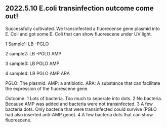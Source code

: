 ## 2022.5.10 E.coli transinfection outcome come out! 
Successfully cultivated. We transinfected a fluorecense gene plasmid into E. Coli and got some E. Coli that can show fluorescene under UV light.

1 Sample1: LB -PGLO    

2 sample2: LB -PGLO AMP

3 sample3: LB PGLO AMP

4 sample4: LB PGLO AMP ARA

PGLO: The plasmid. AMP: a antibiotic. ARA: A substance that can facilitate the expression of the fluorescene gene.

Outcome: 1 Lots of bacteria. Too much to seperate into dots. 2 No bacteria. Because AMP was added and bacteria were not transinfected. 3 A few bacteria dots. Only bacteria that were transinfected could survive (PGLO had also inserted anti-AMP gene). 4 A few bacteria dots that can show fluorescene.

[](/tags/2022.5.10/pic/1.jpg)

[](/tags/2022.5.10/pic/2.jpg)

[](/tags/2022.5.10/pic/3.jpg)

[](/tags/2022.5.10/pic/4.jpg)
